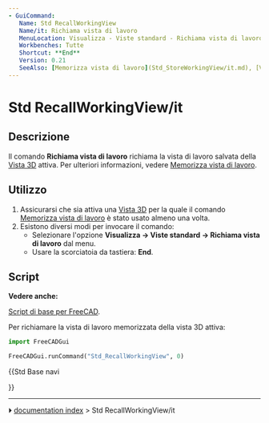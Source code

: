 ```yaml
---
- GuiCommand:
   Name: Std RecallWorkingView
   Name/it: Richiama vista di lavoro
   MenuLocation: Visualizza - Viste standard - Richiama vista di lavoro
   Workbenches: Tutte
   Shortcut: **End**
   Version: 0.21
   SeeAlso: [Memorizza vista di lavoro](Std_StoreWorkingView/it.md), [Viste bloccate](Std_FreezeViews/it.md)
---
```


# Std RecallWorkingView/it



## Descrizione

Il comando **Richiama vista di lavoro** richiama la vista di lavoro salvata della [Vista 3D](3D_view/it.md) attiva. Per ulteriori informazioni, vedere [Memorizza vista di lavoro](Std_StoreWorkingView/it.md).



## Utilizzo

1.  Assicurarsi che sia attiva una [Vista 3D](3D_view/it.md) per la quale il comando [Memorizza vista di lavoro](Std_StoreWorkingView/it.md) è stato usato almeno una volta.
2.  Esistono diversi modi per invocare il comando:
    -   Selezionare l\'opzione **Visualizza → Viste standard → Richiama vista di lavoro** dal menu.
    -   Usare la scorciatoia da tastiera: **End**.



## Script


**Vedere anche:**

[Script di base per FreeCAD](FreeCAD_Scripting_Basics/it.md).

Per richiamare la vista di lavoro memorizzata della vista 3D attiva:


```python
import FreeCADGui

FreeCADGui.runCommand("Std_RecallWorkingView", 0)
```





{{Std Base navi

}}



---
⏵ [documentation index](../README.md) > Std RecallWorkingView/it
